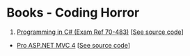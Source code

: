 # Books - Coding Horror

1. [Programming in C# (Exam Ref 70-483)](https://www.microsoft.com/en-us/learning/exam-70-483.aspx) [[See source code](https://github.com/flextry/books-coding-horror/tree/master/Programming%20in%20C%23%20(Exam%20Ref%2070-483))]
* [Pro ASP.NET MVC 4](http://www.apress.com/us/book/9781430242369) [[See source code](https://github.com/flextry/books-coding-horror/tree/master/Pro%20ASP.NET%20MVC%204)]

